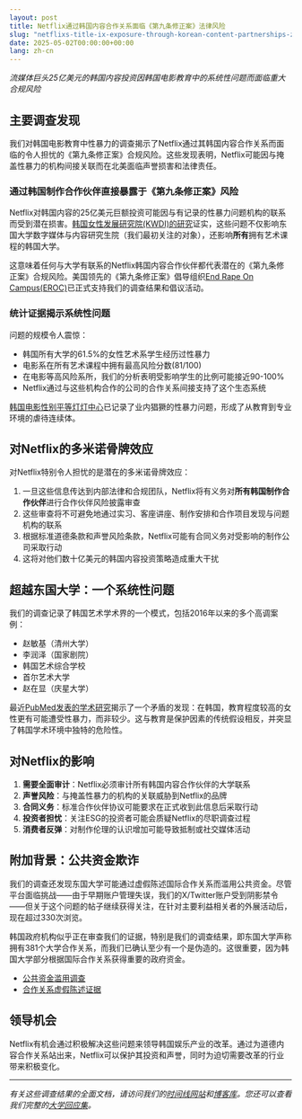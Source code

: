 ```yaml
---
layout: post
title: Netflix通过韩国内容合作关系面临《第九条修正案》法律风险
slug: "netflixs-title-ix-exposure-through-korean-content-partnerships-zh-ch"
date: 2025-05-02T00:00:00+00:00
lang: zh-cn
---
```


*流媒体巨头25亿美元的韩国内容投资因韩国电影教育中的系统性问题而面临重大合规风险*

## 主要调查发现

我们对韩国电影教育中性暴力的调查揭示了Netflix通过其韩国内容合作关系而面临的令人担忧的《第九条修正案》合规风险。这些发现表明，Netflix可能因与掩盖性暴力的机构间接关联而在北美面临声誉损害和法律责任。

### 通过韩国制作合作伙伴直接暴露于《第九条修正案》风险

Netflix对韩国内容的25亿美元巨额投资可能因与有记录的性暴力问题机构的联系而受到潜在损害。[韩国女性发展研究院(KWDI)的研究](https://drive.proton.me/urls/BAPF2DA400#4RGLR08iLFAJ)证实，这些问题不仅影响东国大学数字媒体与内容研究生院（我们最初关注的对象），还影响**所有**拥有艺术课程的韩国大学。

这意味着任何与大学有联系的Netflix韩国内容合作伙伴都代表潜在的《第九条修正案》合规风险。美国领先的《第九条修正案》倡导组织[End Rape On Campus(EROC)](https://endrapeoncampus.org/)已正式支持我们的调查结果和倡议活动。

### 统计证据揭示系统性问题

问题的规模令人震惊：

- 韩国所有大学的61.5%的女性艺术系学生经历过性暴力
- 电影系在所有艺术课程中拥有最高风险分数(81/100)
- 在电影等高风险系所，我们的分析表明受影响学生的比例可能接近90-100%
- Netflix通过与这些机构合作的公司的合作关系间接支持了这个生态系统

[韩国电影性别平等灯灯中心](https://drive.proton.me/urls/GXRANHYYJC#fz0SipRRWdaF)已记录了业内猖獗的性暴力问题，形成了从教育到专业环境的虐待连续体。

## 对Netflix的多米诺骨牌效应

对Netflix特别令人担忧的是潜在的多米诺骨牌效应：

1. 一旦这些信息传达到内部法律和合规团队，Netflix将有义务对**所有韩国制作合作伙伴**进行合作伙伴风险披露审查
2. 这些审查将不可避免地通过实习、客座讲座、制作安排和合作项目发现与问题机构的联系
3. 根据标准道德条款和声誉风险条款，Netflix可能有合同义务对受影响的制作公司采取行动
4. 这将对他们数十亿美元的韩国内容投资策略造成重大干扰

## 超越东国大学：一个系统性问题

我们的调查记录了韩国艺术学术界的一个模式，包括2016年以来的多个高调案例：

- 赵敏基（清州大学）
- 李润泽（国家剧院）
- 韩国艺术综合学校
- 首尔艺术大学
- 赵在显（庆星大学）

最近[PubMed发表的学术研究](https://pubmed.ncbi.nlm.nih.gov/37788354/)揭示了一个矛盾的发现：在韩国，教育程度较高的女性更有可能遭受性暴力，而非较少。这与教育是保护因素的传统假设相反，并突显了韩国学术环境中独特的危险性。

## 对Netflix的影响

1. **需要全面审计**：Netflix必须审计所有韩国内容合作伙伴的大学联系
2. **声誉风险**：与掩盖性暴力的机构的关联威胁到Netflix的品牌
3. **合同义务**：标准合作伙伴协议可能要求在正式收到此信息后采取行动
4. **投资者担忧**：关注ESG的投资者可能会质疑Netflix的尽职调查过程
5. **消费者反弹**：对制作伦理的认识增加可能导致抵制或社交媒体活动

## 附加背景：公共资金欺诈

我们的调查还发现东国大学可能通过虚假陈述国际合作关系而滥用公共资金。尽管平台面临挑战——由于早期账户管理失误，我们的X/Twitter账户受到阴影禁令——但关于这个问题的帖子继续获得关注，在针对主要利益相关者的外展活动后，现在超过330次浏览。

韩国政府机构似乎正在审查我们的证据，特别是我们的调查结果，即东国大学声称拥有381个大学合作关系，而我们已确认至少有一个是伪造的。这很重要，因为韩国大学部分根据国际合作关系获得重要的政府资金。

- [公共资金滥用调查](https://x.com/Gender_Watchdog/status/1918201577363652788)
- [合作关系虚假陈述证据](https://x.com/Gender_Watchdog/status/1918075028106867030)

## 领导机会

Netflix有机会通过积极解决这些问题来领导韩国娱乐产业的改革。通过为道德内容合作关系站出来，Netflix可以保护其投资和声誉，同时为迫切需要改革的行业带来积极变化。

---

*有关这些调查结果的全面文档，请访问我们的[时间线网站](https://genderwatchdog.org/)和[博客库](https://blog.genderwatchdog.org/blog/)。您还可以查看我们完整的[大学回应集](https://drive.proton.me/urls/95J0T3K37R#RBCO657BAC6a)。* 